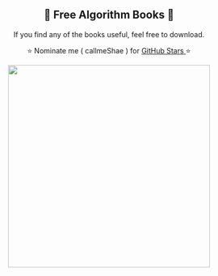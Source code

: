 <h2 align="center">📕 Free Algorithm Books 📕</h2>

<p align="center"> If you find any of the books useful, feel free to download.</p>
<p align="center"> ⭐ Nominate me ( callmeShae ) for <a href="https://stars.github.com/nominate/"> GitHub Stars </a>⭐

<p align="center"><img src="https://miro.medium.com/v2/resize:fit:1000/1*P-Gpu1Nb7Z42_lWFJg6QwA.png" width=400/></p>


